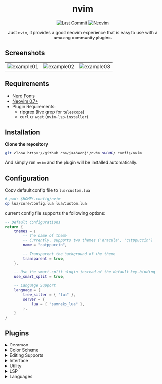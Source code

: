 <h1 align="center">nvim</h1>

<div align="center">
    <p>
        <a href="https://github.com/jaeheonji/nvim/pulse">
            <img alt="Last Commit" src="https://img.shields.io/github/last-commit/jaeheonji/nvim?logo=github&style=flat-square"/>
        </a>
        <a href="https://github.com/neovim/neovim">
            <img alt="Neovim" src="https://img.shields.io/badge/neovim-0.7%2B-green?style=flat-square&logo=neovim"/>
        </a>
    
</div>

<p align="center">
Just <code>nvim</code>, it provides a good neovim experience that is easy to use with a amazing community plugins.


## Screenshots

|                                                                                                                     |                                                                                                                     |                                                                                                                     |
|---------------------------------------------------------------------------------------------------------------------|---------------------------------------------------------------------------------------------------------------------|---------------------------------------------------------------------------------------------------------------------|
| ![example01](https://user-images.githubusercontent.com/32578710/167192342-38865597-ed46-480b-8f30-9211ead925f9.png) | ![example02](https://user-images.githubusercontent.com/32578710/167192639-99e241a7-7f4e-4bd6-b1ca-18a69ae28cad.png) | ![example03](https://user-images.githubusercontent.com/32578710/167192657-186790cf-dd7d-435f-8929-08cbc5888ebf.png) |

## Requirements

* [Nerd Fonts](https://github.com/ryanoasis/nerd-fonts)
* [Neovim 0.7+](https://github.com/neovim/neovim)
* Plugin Requirements:
    * [ripgrep](https://github.com/BurntSushi/ripgrep) (live grep for `telescope`)
    * `curl` or `wget` (`nvim-lsp-installer`)

## Installation

**Clone the repository**

```bash
git clone https://github.com/jaeheonji/nvim $HOME/.config/nvim
```

And simply run `nvim` and the plugin will be installed automatically.

## Configuration

Copy default config file to `lua/custom.lua`

```bash
# pwd: $HOME/.config/nvim
cp lua/core/config.lua lua/custom.lua
```

current config file supports the following options:

```lua
-- Default Configurations
return {
    themes = {
        -- The name of theme
        -- Currently, supports two themes ('dracula', 'catppuccin')
        name = "catppuccin",

        -- Transparent the background of the theme
        transparent = true,
    },

    -- Use the smart-split plugin instead of the default key-binding
    use_smart_split = true,

    -- Language Support
    language = {
        tree_sitter = { "lua" },
        server = {
            lua = { "sumneko_lua" },
        },
    }
}
```

## Plugins

<details><summary>Common</summary>

* [packer.nvim](https://github.com/wbthomason/packer.nvim) - A use-package inspired plugin manager for Neovim
* [impatient.nvim](https://github.com/lewis6991/impatient.nvim) - Improve startup time for Neovim
* [plenary.nvim](https://github.com/nvim-lua/plenary.nvim) - plenary: full; complete; entire; absolute; unqualified
* [nvim-web-devicons](https://github.com/kyazdani42/nvim-web-devicons) - lua `fork` of vim-web-devicons for neovim
* [which-key.nvim](https://github.com/folke/which-key.nvim) - Create key bindings that stick

</details>
<details><summary>Color Scheme</summary>

* [Dracula](https://github.com/dracula/vim) - Dark theme for Vim
* [Catppuccin](https://github.com/catppuccin/nvim) - Soothing pastel theme for NeoVim

</details>
<details><summary>Editing Supports</summary>

* [Indent Blankline](https://github.com/lukas-reineke/indent-blankline.nvim) - Indent guides for Neovim
* [Pretty Fold](https://github.com/anuvyklack/pretty-fold.nvim) - Foldtext customization and folded region preview in Neovim
* [nvim-autopairs](https://github.com/windwp/nvim-autopairs) - Autopairs for neovim written by lua
* [nvim-treesitter](https://github.com/nvim-treesitter/nvim-treesitter) - Treesitter configurations and abstraction layer for Neovim
* [vim-visual-multi](https://github.com/mg979/vim-visual-multi) - Multiple cursors plugin for vim/neovim

</details>
<details><summary>Interface</summary>

* [α alpha-nvim](https://github.com/goolord/alpha-nvim) - A lua powered greeter like vim-startify / dashboard-nvim
* [bufferline.nvim](https://github.com/akinsho/bufferline.nvim) - A snazzy bufferline for Neovim
* [lualine.nvim](https://github.com/nvim-lualine/lualine.nvim) - A blazing fast and easy to configure neovim statusline plugin written in pure lua
* [Neo-tree.nvim](https://github.com/nvim-neo-tree/neo-tree.nvim) - Neovim plugin to manage the file system and other tree like structures
* [Cosmic-UI](https://github.com/CosmicNvim/cosmic-ui) - Cosmic-UI is a simple wrapper around specific vim functionality
* [Dressing.nvim](https://github.com/stevearc/dressing.nvim) - Neovim plugin to improve the default vim.ui interfaces

</details>
<details><summary>Utility</summary>

* [bufdelete.nvim](https://github.com/famiu/bufdelete.nvim) - Delete Neovim buffers without losing window layout
* [nvim-hlslens](https://github.com/kevinhwang91/nvim-hlslens) - Hlsearch Lens for Neovim
* [stabilize.nvim](https://github.com/luukvbaal/stabilize.nvim) - Neovim plugin to stabilize window open/close events
* [smart-splits.nvim](https://github.com/mrjones2014/smart-splits.nvim) - Smart, directional Neovim split resizing and navigation
* [nvim-window-picker](https://github.com/s1n7ax/nvim-window-picker) - This plugins prompts the user to pick a window and returns the window id of the picked window
* [symbols-outline.nvim](https://github.com/simrat39/symbols-outline.nvim) - A tree like view for symbols in Neovim using the Language Server Protocol
* [gitsigns.nvim](https://github.com/lewis6991/gitsigns.nvim) - Git integration for buffers
* [Comment.nvim](https://github.com/numToStr/Comment.nvim) - Smart and powerful comment plugin for neovim
* [telescope.nvim](https://github.com/nvim-telescope/telescope.nvim) - Find, Filter, Preview, Pick. All lua, all the time
* [fidget.nvim](https://github.com/j-hui/fidget.nvim) - Standalone UI for nvim-lsp progress
* [trouble.nvim](https://github.com/folke/trouble.nvim) - A pretty diagnostics, references, telescope results, quickfix and location list to help you solve all the trouble your code is causing
* [legendary.nvim](https://github.com/mrjones2014/legendary.nvim) - A legend for your keymaps, commands, and autocmds, with which-key.nvim integration
* [modes.nvim](https://github.com/mvllow/modes.nvim) - Prismatic line decorations for the adventurous vim user

</details>
<details><summary>LSP</summary>

* [lspconfig](https://github.com/neovim/nvim-lspconfig) - Quickstart configurations for the Nvim LSP client
* [nvim-lsp-installer](https://github.com/williamboman/nvim-lsp-installer) - Neovim plugin that allows you to seamlessly manage LSP servers with `:LspInstall`
* [lsp_signature.nvim](https://github.com/ray-x/lsp_signature.nvim) - LSP signature hint as you type
* [null-ls.nvim](https://github.com/jose-elias-alvarez/null-ls.nvim) - Use Neovim as a language server to inject LSP diagnostics, code actions, and more via Lua
* [nvim-cmp](https://github.com/hrsh7th/nvim-cmp) - A completion plugin for neovim coded in Lua
* [lspkind-nvim](https://github.com/onsails/lspkind.nvim) - vscode-like pictograms for neovim lsp completion items
* [friendly-snippets](https://github.com/rafamadriz/friendly-snippets) - Set of preconfigured snippets for different languages

</details>
<details><summary>Languages</summary>

* Rust
    * [rust-tools.nvim](https://github.com/simrat39/rust-tools.nvim) - Tools for better development in rust using neovim's builtin lsp
    * [crates.nvim](https://github.com/Saecki/crates.nvim) - A neovim plugin that helps managing crates.io dependencies

* Typescript
    * [typescript.nvim](https://github.com/jose-elias-alvarez/typescript.nvim) - A Lua plugin, written in TypeScript, to write TypeScript (Lua optional)

</details>
